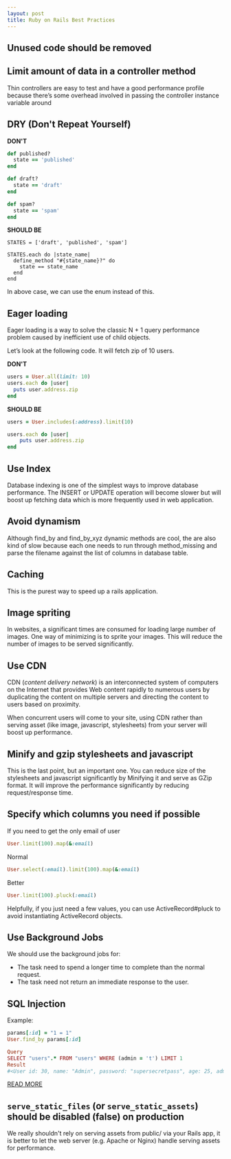 ```yaml
---
layout: post
title: Ruby on Rails Best Practices
---
```


## Unused code should be removed

## Limit amount of data in a controller method

Thin controllers are easy to test and have a good performance profile because there’s some overhead involved in passing the controller instance variable around

## DRY (Don't Repeat Yourself)

**DON'T**

```ruby
def published?
  state == 'published'
end

def draft?
  state == 'draft'
end

def spam?
  state == 'spam'
end
```

**SHOULD BE**

```
STATES = ['draft', 'published', 'spam']

STATES.each do |state_name|
  define_method "#{state_name}?" do
    state == state_name
  end
end
```

In above case, we can use the enum instead of this.

## Eager loading

Eager loading is a way to solve the classic N + 1 query performance problem caused by inefficient use of child objects.

Let’s look at the following code. It will fetch zip of 10 users.

**DON'T**

```ruby
users = User.all(limit: 10)
users.each do |user|
  puts user.address.zip
end
```

**SHOULD BE**

```ruby
users = User.includes(:address).limit(10)

users.each do |user|
	puts user.address.zip
end
```

## Use Index

Database indexing is one of the simplest ways to improve database performance. The INSERT or UPDATE operation will become slower but will boost up fetching data which is more frequently used in web application.

## Avoid dynamism

Although find\_by and find\_by\_xyz dynamic methods are cool, the are also kind of slow because each one needs to run through method_missing and parse the filename against the list of columns in database table.

## Caching

This is the purest way to speed up a rails application.

## Image spriting

In websites, a significant times are consumed for loading large number of images. One way of minimizing is to sprite your images. This will reduce the number of images to be served significantly.

## Use CDN

CDN (*content delivery network*) is an interconnected system of computers on the Internet that provides Web content rapidly to numerous users by duplicating the content on multiple servers and directing the content to users based on proximity.

When concurrent users will come to your site, using CDN rather than serving asset (like image, javascript, stylesheets) from your server will boost up performance.

## Minify and gzip stylesheets and javascript

This is the last point, but an important one. You can reduce size of the stylesheets and javascript significantly by Minifying it and serve as GZip format. It will improve the performance significantly by reducing request/response time.

## Specify which columns you need if possible

If you need to get the only email of user

```ruby
User.limit(100).map(&:email)
```

Normal

```ruby
User.select(:email).limit(100).map(&:email)
```

Better

```ruby
User.limit(100).pluck(:email)
```

Helpfully, if you just need a few values, you can use ActiveRecord#pluck to avoid instantiating ActiveRecord objects.

## Use Background Jobs

We should use the background jobs for:

* The task need to spend a longer time to complete than the normal request.
* The task need not return an immediate response to the user.

## SQL Injection

Example:

```ruby
params[:id] = "1 = 1"
User.find_by params[:id]
```

```ruby
Query
SELECT "users".* FROM "users" WHERE (admin = 't') LIMIT 1
Result
#<User id: 30, name: "Admin", password: "supersecretpass", age: 25, admin: true, created_at: "2016-01-19 16:12:11", updated_at: "2016-01-19 16:12:11">
```

[READ MORE](http://rails-sqli.org/)

## `serve_static_files` (or `serve_static_assets`) should be disabled (false) on production

We really shouldn't rely on serving assets from public/ via your Rails app, it is better to let the web server (e.g. Apache or Nginx) handle serving assets for performance.

